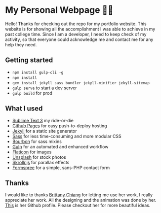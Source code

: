 # My Personal Webpage 🚀🔥

Hello! Thanks for checking out the repo for my portfolio website. This website is for showing all the accomplishment I was able to achieve in my past college time. Since I am a developer, I need to keep check of my activity, so that everyone could acknowledge me and contact me for any help they need.

## Getting started
- `npm install gulp-cli -g`
- `npm install`
- `gem install jekyll sass bundler jekyll-minifier jekyll-sitemap`
- `gulp serve` to start a dev server
- `gulp build` for prod

## What I used
- [Sublime Text 3](https://www.sublimetext.com/3) my ride-or-die
- [Github Pages](https://pages.github.com/) for easy push-to-deploy hosting
- [Jekyll](https://jekyllrb.com/) for a static site generator
- [Sass](http://sass-lang.com/) for less time-consuming and more modular CSS
- [Bourbon](http://bourbon.io/) for sass mixins
- [Gulp](http://gulpjs.com/) for an automated and enhanced workflow
- [Flaticon](http://www.flaticon.com/) for images
- [Unsplash](https://unsplash.com/) for stock photos
- [Skrollr.js](https://github.com/Prinzhorn/skrollr) for parallax effects
- [Formspree](https://formspree.io/) for a simple, sans-PHP contact form

## Thanks
I would like to thanks [Brittany Chiang](https://brittanychiang.com/) for letting me use her work, I really appreciate her work. All the designing and the animation was done by her. [This](https://github.com/bchiang7) is her Github profile. Please checkout her for more beautiful ideas.
